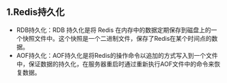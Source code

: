 ## 1.Redis持久化

- RDB持久化：RDB 持久化是将 Redis 在内存中的数据定期保存到磁盘上的一个快照文件中。这个快照是一个二进制文件，保存了Redis在某个时间点的数据。
- AOF持久化：AOF持久化是将Redis的操作命令以追加的方式写入到一个文件中，保证数据的持久化，在服务器重启时通过重新执行AOF文件中的命令来恢复数据。

## 
